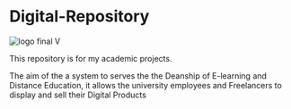 # Digital-Repository

![logo final V](https://github.com/Samaher3/Digital-Repository/assets/120955636/945d8df5-86fb-47d3-af74-492daa533f74)

This repository is for my academic projects.

The aim of the a system to serves the the Deanship of E-learning and Distance Education, it allows the university employees and Freelancers to display and sell their Digital Products
